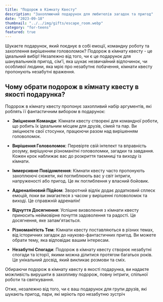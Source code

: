 ```yaml
---
title: "Подорож в Кімнату Квесту"
description: "Захоплюючий подарунок для любителів загадок та пригод"
date: "2023-09-18"
thumbnail: "../../img/gifts/escape_room.webp"
category: "for-teens"
featured: true
---
```

Шукаєте подарунок, який поєднує в собі емоції, командну роботу та захоплення вирішенням головоломок? Подорож в кімнату квесту - це ідеальний вибір! Незалежно від того, чи є це подарунок для шанувальників пригод, сім'ї, яка шукає незвичайний відпочинок, чи особливої людини, яка мріє про незабутнє побачення, кімнати квесту пропонують незабутні враження.

## Чому обрати подорож в кімнату квесту в якості подарунка?

Подорож в кімнату квесту пропонує захопливий набір аргументів, які роблять її фантастичним вибором в подарунок:

- **Зміцнення Команди**: Кімнати квесту створені для командної роботи, що робить їх ідеальним місцем для друзів, сімей та пар. Ви зміцнюєте свої стосунки, працюючи разом над вирішенням головоломок.

- **Вирішення Головоломок**: Перевірте свій інтелект та вправність розуму, вирішуючи різноманітні головоломки, загадки та завдання. Кожен крок наближає вас до розкриття таємниці та виходу із кімнати.

- **Іммерсивне Повідомлення**: Кімнати квесту часто пропонують захоплюючі сюжети, які поглиблюють вас у світ інтриги, напруженості або пригод. Це як поглиблення у власний бойовик.

- **Адреналіновий Підйом**: Зворотний відлік додає додатковий сплеск емоцій, поки ви змагаєтеся з часом у вирішенні головоломок та виході. Це справжній адреналін!

- **Відчуття Досягнення**: Успішне визволення з кімнати квесту приносить неймовірне почуття задоволення та радості. Це досягнення, яке запам'ятається.

- **Різноманітість Тем**: Кімнати квесту поставляються в різних темах, від історичних загадок до науково-фантастичних пригод. Ви можете обрати тему, яка відповідає вашим інтересам.

- **Незабутні Спогади**: Подорож в кімнату квесту створює незабутні спогади та історії, якими можна ділитися протягом багатьох років. Це унікальний досвід, який викликає розмови та сміх.

Обираючи подорож в кімнату квесту в якості подарунка, ви надаєте можливість вирушити в захопливу подорож, повну інтриги, спільної роботи та святкування.

Отже, незалежно від того, чи є ваш подарунок для групи друзів, які шукають пригод, пари, які мріють про незабутню зустріч
